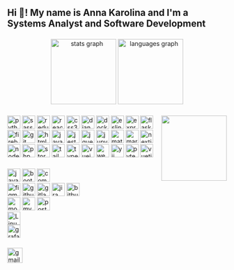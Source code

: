 <h2 align="left">Hi 👋! My name is Anna Karolina and I'm a Systems Analyst and Software Development</h2>

###

<div align="center">
  <img src="https://github-readme-stats.vercel.app/api?hide_title=false&hide_rank=false&show_icons=true&include_all_commits=true&count_private=true&disable_animations=false&theme=dracula&locale=en&hide_border=false&username=franzannakarolina" height="150" alt="stats graph"  />
  <img src="https://github-readme-stats.vercel.app/api/top-langs?locale=en&hide_title=false&layout=compact&card_width=320&langs_count=5&theme=dracula&hide_border=false&username=franzannakarolina" height="150" alt="languages graph"  />
</div>

###

<img align="right" height="150" src="https://i.imgflip.com/65efzo.gif"  />

###

<div align="left">

  <img src="https://cdn.jsdelivr.net/gh/devicons/devicon/icons/python/python-original-wordmark.svg" height="30" width="30" alt="python" />
  <img src="https://cdn.jsdelivr.net/gh/devicons/devicon/icons/sass/sass-original.svg" height="30" width="30" alt="sass" />
  <img src="https://cdn.jsdelivr.net/gh/devicons/devicon/icons/redux/redux-original.svg" height="30" width="30" alt="redux" />         
  <img src="https://cdn.jsdelivr.net/gh/devicons/devicon/icons/react/react-original-wordmark.svg" height="30" width="30" alt="react" />              
  <img src="https://cdn.jsdelivr.net/gh/devicons/devicon/icons/css3/css3-plain-wordmark.svg" height="30" width="30" alt="css3"  />
  <img src="https://cdn.jsdelivr.net/gh/devicons/devicon/icons/django/django-plain.svg" height="30" width="30" alt="django" />
  <img src="https://cdn.jsdelivr.net/gh/devicons/devicon/icons/docker/docker-plain-wordmark.svg" height="30" width="30" alt="docker" />
  <img src="https://cdn.jsdelivr.net/gh/devicons/devicon/icons/eslint/eslint-original-wordmark.svg" height="30" width="30" alt="eslint" />
  <img src="https://cdn.jsdelivr.net/gh/devicons/devicon/icons/express/express-original-wordmark.svg" height="30" width="30" alt="express" />
  <img src="https://cdn.jsdelivr.net/gh/devicons/devicon/icons/flask/flask-original-wordmark.svg" height="30" width="30" alt="flask" />
  <img src="https://cdn.jsdelivr.net/gh/devicons/devicon/icons/firebase/firebase-plain-wordmark.svg" height="30" width="30" alt="firebase" />
  <img src="https://cdn.jsdelivr.net/gh/devicons/devicon/icons/git/git-plain-wordmark.svg" height="30" width="30" alt="git" />
  <img src="https://cdn.jsdelivr.net/gh/devicons/devicon/icons/html5/html5-plain-wordmark.svg" height="30" width="30" alt="html5" />
  <img src="https://cdn.jsdelivr.net/gh/devicons/devicon/icons/javascript/javascript-plain.svg" height="30" width="30" alt="javascript" />
  <img src="https://cdn.jsdelivr.net/gh/devicons/devicon/icons/jest/jest-plain.svg" height="30" width="30" alt="jest" />
  <img src="https://cdn.jsdelivr.net/gh/devicons/devicon/icons/jquery/jquery-original-wordmark.svg" height="30" width="30" alt="jquery" />
  <img src="https://cdn.jsdelivr.net/gh/devicons/devicon/icons/jupyter/jupyter-original-wordmark.svg" height="30" width="30" alt="jupyter" />
  <img src="https://cdn.jsdelivr.net/gh/devicons/devicon/icons/materialui/materialui-original.svg" height="30" width="30" alt="materialui" />
  <img src="https://cdn.jsdelivr.net/gh/devicons/devicon/icons/markdown/markdown-original.svg" height="30" width="30" alt="markdown" />
  <img src="https://cdn.jsdelivr.net/gh/devicons/devicon/icons/nextjs/nextjs-line.svg" height="30" width="30" alt="nextjs" />
  <img src="https://cdn.jsdelivr.net/gh/devicons/devicon/icons/nodejs/nodejs-original.svg" height="30" width="30" alt="nodejs" />
  <img src="https://cdn.jsdelivr.net/gh/devicons/devicon/icons/php/php-original.svg" height="30" width="30" alt="php" />
  <img src="https://cdn.jsdelivr.net/gh/devicons/devicon/icons/storybook/storybook-original-wordmark.svg" height="30" width="30" alt="storybook"  />
  <img src="https://cdn.jsdelivr.net/gh/devicons/devicon/icons/tailwindcss/tailwindcss-original-wordmark.svg" height="30" width="30" alt="tailwindcss" />
  <img src="https://cdn.jsdelivr.net/gh/devicons/devicon/icons/typescript/typescript-original.svg" height="30" width="30" alt="typescript" />
  <img src="https://cdn.jsdelivr.net/gh/devicons/devicon/icons/vuejs/vuejs-original-wordmark.svg" height="30" width="30" alt="vuejs" />
  <img src="https://cdn.jsdelivr.net/gh/devicons/devicon/icons/webpack/webpack-original-wordmark.svg" height="30" width="30" alt="webpack" />
  <img src="https://cdn.jsdelivr.net/gh/devicons/devicon/icons/yii/yii-original-wordmark.svg" height="30" width="30" alt="yii" />
  <img src="https://cdn.jsdelivr.net/gh/devicons/devicon/icons/pytest/pytest-original-wordmark.svg" height="30" width="30" alt="pytest" />
  <img src="https://cdn.jsdelivr.net/gh/devicons/devicon/icons/vuetify/vuetify-original.svg" height="30" width="30" alt="vuetify" />
</div>

###

<div align="left">
  <img src="https://cdn.jsdelivr.net/gh/devicons/devicon/icons/babel/babel-original.svg" height="30" width="30" alt="javascript logo"  />
  <img src="https://cdn.jsdelivr.net/gh/devicons/devicon/icons/bootstrap/bootstrap-plain-wordmark.svg" height="30" width="30" alt="bootstrap"  />
  <img src="https://cdn.jsdelivr.net/gh/devicons/devicon/icons/composer/composer-original.svg" height="30" width="30" alt="composer" />
</div>

<div align="left">
   <img src="https://cdn.jsdelivr.net/gh/devicons/devicon/icons/figma/figma-original.svg" height="30" width="30" alt="figma" />
   <img src="https://cdn.jsdelivr.net/gh/devicons/devicon/icons/github/github-original.svg" height="30" width="30" alt="github" />
   <img src="https://cdn.jsdelivr.net/gh/devicons/devicon/icons/gitlab/gitlab-original.svg" height="30" width="30" alt="gitlab" />
   <img src="https://cdn.jsdelivr.net/gh/devicons/devicon/icons/jira/jira-original-wordmark.svg" height="30" width="30" alt="jira" />
   <img src="https://cdn.jsdelivr.net/gh/devicons/devicon/icons/bitbucket/bitbucket-original-wordmark.svg" height="30" width="30" alt="bitbucket"  />
</div>

<div align="left">
   <img src="https://cdn.jsdelivr.net/gh/devicons/devicon/icons/mongodb/mongodb-original-wordmark.svg" height="30" width="30" alt="mongodb"/>
   <img src="https://cdn.jsdelivr.net/gh/devicons/devicon/icons/mysql/mysql-original-wordmark.svg" height="30" width="30" alt="mysql" />
   <img src="https://cdn.jsdelivr.net/gh/devicons/devicon/icons/postgresql/postgresql-original-wordmark.svg" height="30" width="30" alt="postgresql" />
</div>

<div align="left">
    <img src="https://cdn.jsdelivr.net/gh/devicons/devicon/icons/linux/linux-original.svg" height="30" width="30" alt="Linux" />
</div>


<div align="left">
 <img src="https://cdn.jsdelivr.net/gh/devicons/devicon/icons/grafana/grafana-original-wordmark.svg" height="30" width="30" alt="grafana" />
</div>


###

<div align="left">
  <a href="fraz.karols@gmail.com" target="_blank">
    <img src="https://img.shields.io/static/v1?message=Gmail&logo=gmail&label=&color=D14836&logoColor=white&labelColor=&style=for-the-badge" height="35" alt="gmail logo"  />
  </a>
</div>

###
